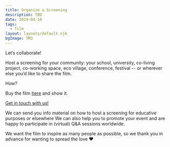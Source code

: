 ```yaml
---
title: Organize a Screening
description: TBD
date: 2019-04-10
tags:
  - film
layout: layouts/default.njk
bgImage: TM3
---
```


Let’s collaborate!

Host a screening for your community: your school, university, co-living project, co-working space, eco village, conference, festival -- or wherever else you’d like to share the film.

How?

Buy the film [here](https://vimeo.com/ondemand/transmodernity) and show it.

[Get in touch with us!](mailto:connect@transmodernity.org)

We can send you info material on how to host a screening for educative purposes or elsewhere
We can also help you to promote your event and are happy to participate in (virtual) Q&A sessions worldwide.

We want the film to inspire as many people as possible, so we thank you in advance for wanting to spread the love ❤︎
